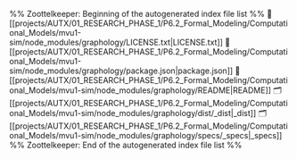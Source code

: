%% Zoottelkeeper: Beginning of the autogenerated index file list  %%
📄 [[projects/AUTX/01_RESEARCH_PHASE_1/P6.2_Formal_Modeling/Computational_Models/mvu1-sim/node_modules/graphology/LICENSE.txt|LICENSE.txt]]
📄 [[projects/AUTX/01_RESEARCH_PHASE_1/P6.2_Formal_Modeling/Computational_Models/mvu1-sim/node_modules/graphology/package.json|package.json]]
📄 [[projects/AUTX/01_RESEARCH_PHASE_1/P6.2_Formal_Modeling/Computational_Models/mvu1-sim/node_modules/graphology/README|README]]
🗂️ [[projects/AUTX/01_RESEARCH_PHASE_1/P6.2_Formal_Modeling/Computational_Models/mvu1-sim/node_modules/graphology/dist/_dist|_dist]]
🗂️ [[projects/AUTX/01_RESEARCH_PHASE_1/P6.2_Formal_Modeling/Computational_Models/mvu1-sim/node_modules/graphology/specs/_specs|_specs]]
%% Zoottelkeeper: End of the autogenerated index file list  %%
